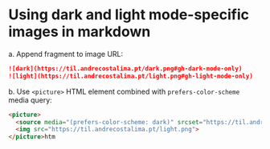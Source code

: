 # Using dark and light mode-specific images in markdown

a. Append fragment to image URL:

```markdown
![dark](https://til.andrecostalima.pt/dark.png#gh-dark-mode-only)
![light](https://til.andrecostalima.pt/light.png#gh-light-mode-only)
```

b. Use `<picture>` HTML element combined with `prefers-color-scheme` media query:

```html
<picture>
  <source media="(prefers-color-scheme: dark)" srcset="https://til.andrecostalima.pt/dark.png">
  <img src="https://til.andrecostalima.pt/light.png">
</picture>htm
```

